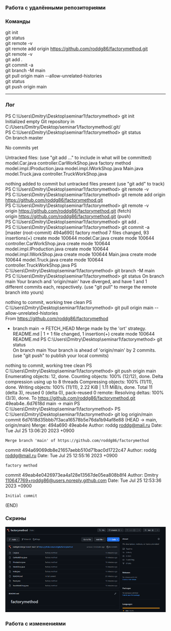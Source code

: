 ### Работа с удалёнными репозиториями

### Команды

git init  
git status  
git remote -v  
git remote add origin https://github.com/roddg86/factorymethod.git  
git remote -v  
git add .  
git commit -a  
git branch -M main  
git pull origin main --allow-unrelated-histories  
git status  
git push origin main  

---

### Лог

PS C:\Users\Dmitry\Desktop\seminar1\factorymethod> git init  
Initialized empty Git repository in C:/Users/Dmitry/Desktop/seminar1/factorymethod/.git/  
PS C:\Users\Dmitry\Desktop\seminar1\factorymethod> git status  
On branch master

No commits yet

Untracked files:
  (use "git add <file>..." to include in what will be committed)
        model.Car.java
        controller.CarWorkShop.java
factory method
        model.impl.IProduction.java
        model.impl.IWorkShop.java
        Main.java
        model.Truck.java
        controller.TruckWorkShop.java

nothing added to commit but untracked files present (use "git add" to track)
PS C:\Users\Dmitry\Desktop\seminar1\factorymethod> git remote -v  
PS C:\Users\Dmitry\Desktop\seminar1\factorymethod> git remote add origin https://github.com/roddg86/factorymethod.git  
PS C:\Users\Dmitry\Desktop\seminar1\factorymethod> git remote -v  
origin  https://github.com/roddg86/factorymethod.git (fetch)  
origin  https://github.com/roddg86/factorymethod.git (push)  
PS C:\Users\Dmitry\Desktop\seminar1\factorymethod> git add .  
PS C:\Users\Dmitry\Desktop\seminar1\factorymethod> git commit -a  
[master (root-commit) 494a690] factory method
 7 files changed, 93 insertions(+)
 create mode 100644 model.Car.java
 create mode 100644 controller.CarWorkShop.java
 create mode 100644 model.impl.IProduction.java
 create mode 100644 model.impl.IWorkShop.java
 create mode 100644 Main.java
 create mode 100644 model.Truck.java
 create mode 100644 controller.TruckWorkShop.java
PS C:\Users\Dmitry\Desktop\seminar1\factorymethod> git branch -M main  
PS C:\Users\Dmitry\Desktop\seminar1\factorymethod> git status
On branch main
Your branch and 'origin/main' have diverged,
and have 1 and 1 different commits each, respectively.
  (use "git pull" to merge the remote branch into yours)

nothing to commit, working tree clean
PS C:\Users\Dmitry\Desktop\seminar1\factorymethod> git pull origin main --allow-unrelated-histories      
From https://github.com/roddg86/factorymethod
 * branch            main       -> FETCH_HEAD
Merge made by the 'ort' strategy.
 README.md | 1 +
 1 file changed, 1 insertion(+)
 create mode 100644 README.md
PS C:\Users\Dmitry\Desktop\seminar1\factorymethod> git status  
On branch main
Your branch is ahead of 'origin/main' by 2 commits.
  (use "git push" to publish your local commits)

nothing to commit, working tree clean
PS C:\Users\Dmitry\Desktop\seminar1\factorymethod> git push origin main  
Enumerating objects: 12, done.
Counting objects: 100% (12/12), done.
Delta compression using up to 8 threads
Compressing objects: 100% (11/11), done.
Writing objects: 100% (11/11), 2.22 KiB | 1.11 MiB/s, done.
Total 11 (delta 3), reused 0 (delta 0), pack-reused 0
remote: Resolving deltas: 100% (3/3), done.
To https://github.com/roddg86/factorymethod.git
   49eab4e..6d7618d  main -> main
PS C:\Users\Dmitry\Desktop\seminar1\factorymethod> 
PS C:\Users\Dmitry\Desktop\seminar1\factorymethod> git log origin/main  
commit 6d7618d35bbb7f3aca16578b5e76da1b94af8e88 (HEAD -> main, origin/main)
Merge: 494a690 49eab4e
Author: roddg <roddg@mail.ru>
Date:   Tue Jul 25 13:06:20 2023 +0900

    Merge branch 'main' of https://github.com/roddg86/factorymethod

commit 494a69069db8e21657aebb510d71bac0d1722c47
Author: roddg <roddg@mail.ru>
Date:   Tue Jul 25 12:55:16 2023 +0900

    factory method

commit 49eab4e0426973ea4a128e13567de05ea808b8f4
Author: Dmitry <110647769+roddg86@users.noreply.github.com>
Date:   Tue Jul 25 12:53:36 2023 +0900

    Initial commit
(END)

### Скрины  

![screen.png](img%2Fscreen.png)

### Работа с изменениями

